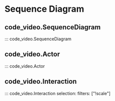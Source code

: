 # Sequence Diagram

## code_video.SequenceDiagram

::: code_video.SequenceDiagram

## code_video.Actor

::: code_video.Actor

## code_video.Interaction

::: code_video.Interaction
    selection:
        filters: ["!scale"]
    